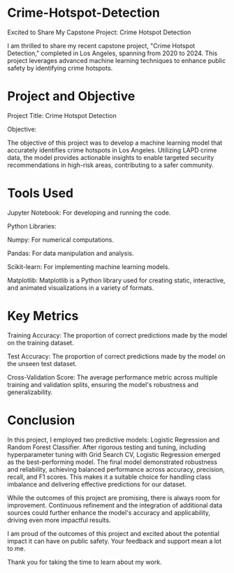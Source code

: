 # Crime-Hotspot-Detection

Excited to Share My Capstone Project: Crime Hotspot Detection

I am thrilled to share my recent capstone project, "Crime Hotspot Detection," completed in Los Angeles, spanning from 2020 to 2024. This project leverages advanced machine learning techniques to enhance public safety by identifying crime hotspots.

# Project and Objective 

Project Title: Crime Hotspot Detection

Objective:

The objective of this project was to develop a machine learning model that accurately identifies crime hotspots in Los Angeles. Utilizing LAPD crime data, the model provides actionable insights to enable targeted security recommendations in high-risk areas, contributing to a safer community.

# Tools Used

Jupyter Notebook: For developing and running the code.

Python Libraries:

Numpy: For numerical computations.

Pandas: For data manipulation and analysis.

Scikit-learn: For implementing machine learning models.

Matplotlib: Matplotlib is a Python library used for creating static, interactive, and animated visualizations in a variety of formats.

# Key Metrics

Training Accuracy: The proportion of correct predictions made by the model on the training dataset.

Test Accuracy: The proportion of correct predictions made by the model on the unseen test dataset.

Cross-Validation Score: The average performance metric across multiple training and validation splits, ensuring the model's robustness and generalizability.

# Conclusion

In this project, I employed two predictive models: Logistic Regression and Random Forest Classifier. After rigorous testing and tuning, including hyperparameter tuning with Grid Search CV, Logistic Regression emerged as the best-performing model. The final model demonstrated robustness and reliability, achieving balanced performance across accuracy, precision, recall, and F1 scores. This makes it a suitable choice for handling class imbalance and delivering effective predictions for our dataset.

While the outcomes of this project are promising, there is always room for improvement. Continuous refinement and the integration of additional data sources could further enhance the model's accuracy and applicability, driving even more impactful results.

I am proud of the outcomes of this project and excited about the potential impact it can have on public safety. Your feedback and support mean a lot to me.

Thank you for taking the time to learn about my work.
